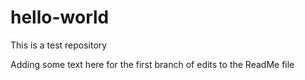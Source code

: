 # hello-world
This is a test repository

Adding some text here for the first branch of edits to the ReadMe file
